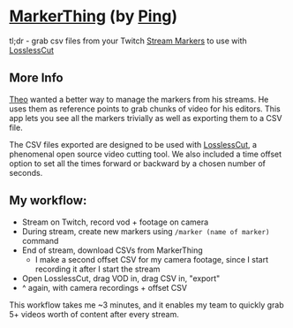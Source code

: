 # [MarkerThing](https://marker.ping.gg) (by [Ping](https://ping.gg))

tl;dr - grab csv files from your Twitch [Stream Markers](https://help.twitch.tv/s/article/creating-highlights-and-stream-markers?language=en_US#:~:text=in%20light%20purple.-,Stream%20Markers,-Stream%20Markers%20are) to use with [LosslessCut](https://github.com/mifi/lossless-cut)

## More Info

[Theo](https://twitter.com/t3dotgg) wanted a better way to manage the markers from his streams. He uses them as reference points to grab chunks of video for his editors. This app lets you see all the markers trivially as well as exporting them to a CSV file.

The CSV files exported are designed to be used with [LosslessCut](https://github.com/mifi/lossless-cut), a phenomenal open source video cutting tool. We also included a time offset option to set all the times forward or backward by a chosen number of seconds.

## My workflow:

- Stream on Twitch, record vod + footage on camera
- During stream, create new markers using `/marker (name of marker)` command
- End of stream, download CSVs from MarkerThing
  - I make a second offset CSV for my camera footage, since I start recording it after I start the stream
- Open LosslessCut, drag VOD in, drag CSV in, "export"
- ^ again, with camera recordings + offset CSV

This workflow takes me ~3 minutes, and it enables my team to quickly grab 5+ videos worth of content after every stream.
